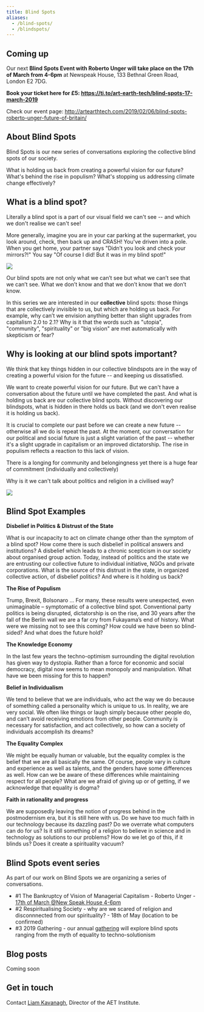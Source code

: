 ```yaml
---
title: Blind Spots
aliases:
  - /blind-spots/
  - /blindspots/
---
```


## Coming up

Our next **Blind Spots Event with Roberto Unger will take place on the 17th of March from 4-6pm** at Newspeak House, 133 Bethnal Green Road, London E2 7DG.

**Book your ticket here for £5: https://ti.to/art-earth-tech/blind-spots-17-march-2019**

Check our event page: http://artearthtech.com/2019/02/06/blind-spots-roberto-unger-future-of-britain/


## About Blind Spots

Blind Spots is our new series of conversations exploring the collective blind spots of our society.

What is holding us back from creating a powerful vision for our future? What's behind the rise in populism? What's stopping us addressing climate change effectively?


## What is a blind spot?

Literally a blind spot is a part of our visual field we can't see -- and which we don't realise we can't see!

More generally, imagine you are in your car parking at the supermarket, you look around, check, then back up and CRASH! You've driven into a pole. When you get home, your partner says "Didn’t you look and check your mirrors?!" You say "Of course I did! But it was in my blind spot!"

<img src="/images/carcrash.jpg">

Our blind spots are not only what we can’t see but what we can’t see that we can’t see. What we don’t know and that we don’t know that we don’t know.

In this series we are interested in our **collective** blind spots: those things that are collectively invisible to us, but which are holding us back. For example, why can’t we envision anything better than slight upgrades from capitalism 2.0 to 2.1? Why is it that the words such as "utopia", "community", "spirituality" or "big vision" are met automatically with skepticism or fear?




## Why is looking at our blind spots important?

We think that key things hidden in our collective blindspots are in the way of creating a powerful vision for the future -- and keeping us dissatisfied.

We want to create powerful vision for our future. But we can't have a conversation about the future until we have completed the past. And what is holding us back are our collective blind spots. Without discovering our blindspots, what is hidden in there holds us back (and we don't even realise it is holding us back).

It is crucial to complete our past before we can create a new future -- otherwise all we do is repeat the past. At the moment, our conversation for our political and social future is just a slight variation of the past -- whether it's a slight upgrade in capitalism or an improved dictatorship. The rise in populism reflects a reaction to this lack of vision.

There is a longing for community and belongingness yet there is a huge fear of commitment (individually and collectively)

Why is it we can't talk about politics and religion in a civilised way?

<img src="/images/pub.jpg">


## Blind Spot Examples

**Disbelief in Politics & Distrust of the State**
<p> What is our incapacity to act on climate change other than the symptom of a blind spot? How come there is such disbelief in political answers and institutions? A disbelief which leads to a chronic scepticism in our society about organised group action. Today, instead of politics and the state we are entrusting our collective future to individual initiative, NGOs and private corporations. What is the source of this distrust in the state, in organized collective action, of disbelief politics? And where is it holding us back? </p>

**The Rise of Populism**
<p> Trump, Brexit, Bolsonaro … For many, these results were unexpected, even unimaginable – symptomatic of a collective blind spot.  Conventional party politics is being disrupted, dictatorship is on the rise, and 30 years after the fall of the Berlin wall we are a far cry from Fukayama’s end of history. What were we missing not to see this coming? How could we have been so blind-sided? And what does the future hold? </p>

**The Knowledge Economy**
<p> In the last few years the techno-optimism surrounding the digital revolution has given way to dystopia. Rather than a force for economic and social democracy, digital now seems to mean monopoly and manipulation. What have we been missing for this to happen? </p>

**Belief in Individualism**
<p> We tend to believe that we are individuals, who act the way we do because of something called a personality which is unique to us. In reality, we are very social. We often like things or laugh simply because other people do, and can’t avoid receiving emotions from other people. Community is necessary for satisfaction, and act collectively, so how can a society of individuals accomplish its dreams? </p>

**The Equality Complex**
<p> We might be equally human or valuable, but the equality complex is the belief that we are all basically the same. Of course, people vary in culture and experience as well as talents, and the genders have some differences as well. How can we be aware of these differences while maintaining respect for all people? What are we afraid of giving up or of getting, if we acknowledge that equality is dogma? </p>

**Faith in rationality and progress**
<p> We are supposedly leaving the notion of progress behind in the postmodernism era, but it is still here with us. Do we have too much faith in our technology because its dazzling past? Do we overrate what computers can do for us? Is it still something of a religion to believe in science and in technology as solutions to our problems? How do we let go of this, if it blinds us? Does it create a spirituality vacuum? </p>



## Blind Spots event series

As part of our work on Blind Spots we are organizing a series of conversations.

* #1 The Bankruptcy of Vision of Managerial Capitalism - Roberto Unger - [17th of March @New Speak House 4-6pm]
* #2 Respiritualising Society - why are we scared of religion and disconnnected from our spirituality? - 18th of May (location to be confirmed)
* #3 2019 Gathering - our annual [gathering][] will explore blind spots ranging from the myth of equality to techno-solutionism

[gathering]: /gathering/
[17th of March @New Speak House 4-6pm]: /2019/02/06/blind-spots-roberto-unger-future-of-britain/

## Blog posts

Coming soon

## Get in touch

Contact [Liam Kavanagh][liam], Director of the AET Institute.

[liam]: /people/
